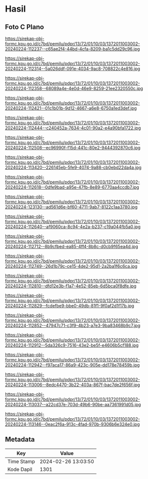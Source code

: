 # Hasil

## Foto C Plano

https://sirekap-obj-formc.kpu.go.id/c7bd/pemilu/pdpr/13/72/01/10/03/1372011003002-20240224-112237--c65ae2f4-44bd-4cfa-8209-ba1c5dd29c96.jpg

https://sirekap-obj-formc.kpu.go.id/c7bd/pemilu/pdpr/13/72/01/10/03/1372011003002-20240224-112314--5a026ddf-091e-4034-9ac8-708822c4e816.jpg

https://sirekap-obj-formc.kpu.go.id/c7bd/pemilu/pdpr/13/72/01/10/03/1372011003002-20240224-112358--68089a4e-4e0d-46e9-8259-21ee2320550c.jpg

https://sirekap-obj-formc.kpu.go.id/c7bd/pemilu/pdpr/13/72/01/10/03/1372011003002-20240224-112421--01c1b01b-9d12-4667-a6e8-6750a1ed3def.jpg

https://sirekap-obj-formc.kpu.go.id/c7bd/pemilu/pdpr/13/72/01/10/03/1372011003002-20240224-112444--c240452a-7634-4c01-90a2-e4a90bfa1722.jpg

https://sirekap-obj-formc.kpu.go.id/c7bd/pemilu/pdpr/13/72/01/10/03/1372011003002-20240224-112508--ec96990f-f15d-441c-80e2-9444392870c6.jpg

https://sirekap-obj-formc.kpu.go.id/c7bd/pemilu/pdpr/13/72/01/10/03/1372011003002-20240224-113420--226145eb-5fe9-4074-9a88-cb0ebd22da4a.jpg

https://sirekap-obj-formc.kpu.go.id/c7bd/pemilu/pdpr/13/72/01/10/03/1372011003002-20240224-112618--0dfe9bad-a95e-47fb-8e89-6770aa4ccdb7.jpg

https://sirekap-obj-formc.kpu.go.id/c7bd/pemilu/pdpr/13/72/01/10/03/1372011003002-20240224-123130--ad561d6e-bf60-4711-9ab7-8122c1aa3780.jpg

https://sirekap-obj-formc.kpu.go.id/c7bd/pemilu/pdpr/13/72/01/10/03/1372011003002-20240224-112640--af9060ca-8c94-4e2a-b237-c19a044fb5a0.jpg

https://sirekap-obj-formc.kpu.go.id/c7bd/pemilu/pdpr/13/72/01/10/03/1372011003002-20240224-112712--8b9cfbed-ea85-4ff4-8b8c-d0cb9f65ea4d.jpg

https://sirekap-obj-formc.kpu.go.id/c7bd/pemilu/pdpr/13/72/01/10/03/1372011003002-20240224-112749--26d1b79c-ce15-4de2-95d1-2a2ba1f6c6ca.jpg

https://sirekap-obj-formc.kpu.go.id/c7bd/pemilu/pdpr/13/72/01/10/03/1372011003002-20240224-112810--dfd12e3b-f1a7-4e52-85eb-6d5bca0f8dfe.jpg

https://sirekap-obj-formc.kpu.go.id/c7bd/pemilu/pdpr/13/72/01/10/03/1372011003002-20240224-112829--fcdefbe9-bbe0-49db-81f1-9f0af2d1f17b.jpg

https://sirekap-obj-formc.kpu.go.id/c7bd/pemilu/pdpr/13/72/01/10/03/1372011003002-20240224-112852--47947c71-c3f9-4b23-a7e3-9ba83468b9c7.jpg

https://sirekap-obj-formc.kpu.go.id/c7bd/pemilu/pdpr/13/72/01/10/03/1372011003002-20240224-112912--5da326c9-7516-43e2-be5f-e4606b5cf188.jpg

https://sirekap-obj-formc.kpu.go.id/c7bd/pemilu/pdpr/13/72/01/10/03/1372011003002-20240224-112942--f97aca17-86a9-423c-905e-dd178e78459b.jpg

https://sirekap-obj-formc.kpu.go.id/c7bd/pemilu/pdpr/13/72/01/10/03/1372011003002-20240224-113006--8edc4470-3b22-403a-867f-bac7de2f656f.jpg

https://sirekap-obj-formc.kpu.go.id/c7bd/pemilu/pdpr/13/72/01/10/03/1372011003002-20240224-113037--a22cd37e-703d-49b6-90be-aa7361991d05.jpg

https://sirekap-obj-formc.kpu.go.id/c7bd/pemilu/pdpr/13/72/01/10/03/1372011003002-20240224-113146--0eac2f6a-913c-4fad-970b-9306b6e324e0.jpg


## Metadata

| Key        | Value               |
| ---------- | ------------------- |
| Time Stamp | 2024-02-26 13:03:50 |
| Kode Dapil | 1301                |



